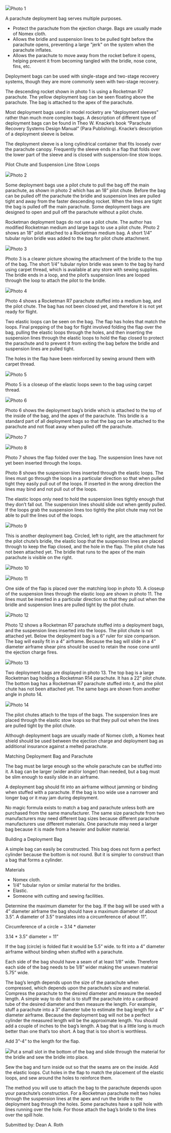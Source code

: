 ![](/images/deploybag_descent.jpg)Photo 1

A parachute deployment bag serves multiple purposes.

- Protect the parachute from the ejection charge. Bags are usually made of Nomex cloth. 
- Allows the bridle and suspension lines to be pulled tight before the parachute opens, preventing a large "jerk" on the system when the parachute inflates. 
- Allows the parachute to move away from the rocket before it opens, helping prevent it from becoming tangled with the bridle, nose cone, fins, etc.

Deployment bags can be used with single-stage and two-stage recovery systems, though they are more commonly seen with two-stage recovery.

The descending rocket shown in photo 1 is using a Rocketman R7 parachute. The yellow deployment bag can be seen floating above the parachute. The bag is attached to the apex of the parachute.

Most deployment bags used in model rocketry are “deployment sleeves” rather than much more complex bags. A description of different type of deployment bags can be found in Theo W. Knacke’s book “Parachute Recovery Systems Design Manual” (Para Publishing). Knacke’s description of a deployment sleeve is below.

The deployment sleeve is a long cylindrical container that fits loosely over the parachute canopy. Frequently the sleeve ends in a flap that folds over the lower part of the sleeve and is closed with suspension-line stow loops.

Pilot Chute and Suspension Line Stow Loops

![](/images/deploybag_rm7.jpg)Photo 2

Some deployment bags use a pilot chute to pull the bag off the main parachute, as shown in photo 2 which has an 18” pilot chute. Before the bag can be pulled off the parachute the bridle and suspension lines are pulled tight and away from the faster descending rocket. When the lines are tight the bag is pulled off the main parachute. Some deployment bags are designed to open and pull off the parachute without a pilot chute.

Rocketman deployment bags do not use a pilot chute. The author has modified Rocketman medium and large bags to use a pilot chute. Photo 2 shows an 18” pilot attached to a Rocketman medium bag. A short 1/4” tubular nylon bridle was added to the bag for pilot chute attachment.

![](/images/deploybag_rm5.jpg)Photo 3

Photo 3 is a clearer picture showing the attachment of the bridle to the top of the bag. The short 1/4” tubular nylon bridle was sewn to the bag by hand using carpet thread, which is available at any store with sewing supplies. The bridle ends in a loop, and the pilot’s suspension lines are looped through the loop to attach the pilot to the bridle.

![](/images/deploybag_rm6.jpg)Photo 4

Photo 4 shows a Rocketman R7 parachute stuffed into a medium bag, and the pilot chute. The bag has not been closed yet, and therefore it is not yet ready for flight.

Two elastic loops can be seen on the bag. The flap has holes that match the loops. Final prepping of the bag for flight involved folding the flap over the bag, pulling the elastic loops through the holes, and then inserting the suspension lines through the elastic loops to hold the flap closed to protect the parachute and to prevent it from exiting the bag before the bridle and suspension lines are pulled tight.

The holes in the flap have been reinforced by sewing around them with carpet thread.

![](/images/deploybag_rm2.jpg)Photo 5

Photo 5 is a closeup of the elastic loops sewn to the bag using carpet thread.

![](/images/deploybag_rma.jpg)Photo 6

Photo 6 shows the deployment bag’s bridle which is attached to the top of the inside of the bag, and the apex of the parachute. This bridle is a standard part of all deployment bags so that the bag can be attached to the parachute and not float away when pulled off the parachute.

![](/images/deploybag_rm3.jpg)Photo 7

![](/images/deploybag_rm4.jpg)Photo 8

Photo 7 shows the flap folded over the bag. The suspension lines have not yet been inserted through the loops.

Photo 8 shows the suspension lines inserted through the elastic loops. The lines must go through the loops in a particular direction so that when pulled tight they easily pull out of the loops. If inserted in the wrong direction the lines may bind and not pull out of the loops.

The elastic loops only need to hold the suspension lines tightly enough that they don’t fall out. The suspension lines should slide out when gently pulled. If the loops grab the suspension lines too tightly the pilot chute may not be able to pull the lines out of the loops.

![](/images/deploybag_fox.jpg)Photo 9

This is another deployment bag. Circled, left to right, are the attachment for the pilot chute’s bridle, the elastic loop that the suspension lines are placed through to keep the flap closed, and the hole in the flap. The pilot chute has not been attached yet. The bridle that runs to the apex of the main parachute is visible on the right.

![](/images/deploybag_loopa.jpg)Photo 10

![](/images/deploybag_loopb.jpg)Photo 11

One side of the flap is placed over the matching loop in photo 10. A closeup of the suspension lines through the elastic loop are shown in photo 11. The lines must be inserted in a particular direction so that they pull out when the bridle and suspension lines are pulled tight by the pilot chute.

![](/images/deploybag_foxr7.jpg)Photo 12

Photo 12 shows a Rocketman R7 parachute stuffed into a deployment bags, and the suspension lines inserted into the loops. The pilot chute is not attached yet. Below the deployment bag is a 6” ruler for size comparison. The bag will easily fit in a 4” airframe. Because the bag will slide in a 4” diameter airframe shear pins should be used to retain the nose cone until the ejection charge fires.

![](/images/deploybag_twob.jpg)Photo 13

Two deployment bags are displayed in photo 13. The top bag is a large Rocketman bag holding a Rocketman R14 parachute. It has a 22” pilot chute. The bottom bag has a Rocketman R7 parachute stuffed into it, and the pilot chute has not been attached yet. The same bags are shown from another angle in photo 14.

![](/images/deploybag_twoa.jpg)Photo 14

The pilot chutes attach to the tops of the bags. The suspension lines are placed through the elastic stow loops so that they pull out when the lines are pulled tight by the pilot chute.

Although deployment bags are usually made of Nomex cloth, a Nomex heat shield should be used between the ejection charge and deployment bag as additional insurance against a melted parachute.

Matching Deployment Bag and Parachute

The bag must be large enough so the whole parachute can be stuffed into it. A bag can be larger (wider and/or longer) than needed, but a bag must be slim enough to easily slide in an airframe.

A deployment bag should fit into an airframe without jamming or binding when stuffed with a parachute. If the bag is too wide use a narrower and longer bag or it may jam during deployment.

No magic formula exists to match a bag and parachute unless both are purchased from the same manufacturer. The same size parachute from two manufacturers may need different bag sizes because different parachute manufacturers use different materials. One parachute may need a larger bag because it is made from a heavier and bulkier material.

Building a Deployment Bag

A simple bag can easily be constructed. This bag does not form a perfect cylinder because the bottom is not round. But it is simpler to construct than a bag that forms a cylinder.

Materials

- Nomex cloth.
- 1/4" tubular nylon or similar material for the bridles.
- Elastic.
- Someone with cutting and sewing facilities.

Determine the maximum diameter for the bag. If the bag will be used with a 4” diameter airframe the bag should have a maximum diameter of about 3.5”. A diameter of 3.5” translates into a circumference of about 11”.

Circumference of a circle = 3.14 \* diameter

3.14 \* 3.5” diameter = 11”

If the bag (circle) is folded flat it would be 5.5” wide. to fit into a 4” diameter airframe without binding when stuffed with a parachute.

Each side of the bag should have a seam of at least 1/8” wide. Therefore each side of the bag needs to be 1/8” wider making the unsewn material 5.75” wide.

The bag’s length depends upon the size of the parachute when compressed, which depends upon the parachute’s size and material. Compress the parachute to the desired diameter and measure the needed length. A simple way to do that is to stuff the parachute into a cardboard tube of the desired diameter and then measure the length. For example, stuff a parachute into a 3” diameter tube to estimate the bag length for a 4” diameter airframe. Because the deployment bag will not be a perfect cylinder the measured length will be the approximate length. You should add a couple of inches to the bag’s length. A bag that is a little long is much better than one that’s too short. A bag that is too short is worthless.

Add 3”-4” to the length for the flap.

![](/images/deploybag_diagram1.jpg)Put a small slot in the bottom of the bag and slide through the material for the bridle and sew the bridle into place.

Sew the bag and turn inside out so that the seams are on the inside. Add the elastic loops. Cut holes in the flap to match the placement of the elastic loops, and sew around the holes to reinforce them.

The method you will use to attach the bag to the parachute depends upon your parachute’s construction. For a Rocketman parachute melt two holes through the suspension lines at the apex and run the bridle to the deployment bag through the holes. Some parachutes have a spill hole with lines running over the hole. For those attach the bag’s bridle to the lines over the spill hole.

Submitted by: Dean A. Roth

